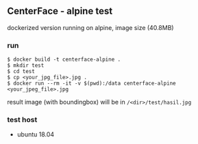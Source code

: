 ## CenterFace - alpine test

dockerized version running on alpine, image size (40.8MB)

### run

```
$ docker build -t centerface-alpine .
$ mkdir test
$ cd test
$ cp <your_jpg_file>.jpg .
$ docker run --rm -it -v $(pwd):/data centerface-alpine <your_jpeg_file>.jpg
```

result image (with boundingbox) will be in `/<dir>/test/hasil.jpg`

### test host

- ubuntu 18.04
